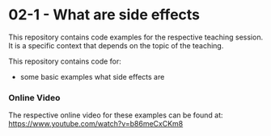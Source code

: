 # 02-1 - What are side effects

This repository contains code examples for the respective teaching session. It is a specific context that depends on the topic of the teaching.

This repository contains code for:
- some basic examples what side effects are

### Online Video

The respective online video for these examples can be found at: https://www.youtube.com/watch?v=b86meCxCKm8
